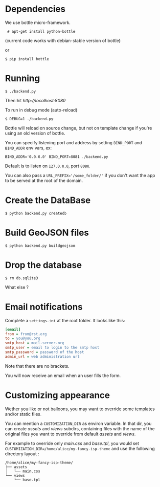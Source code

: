 Dependencies
============
We use bottle micro-framework.


     # apt-get install python-bottle

(current code works with debian-stable version of bottle)

or

    $ pip install bottle

Running
=======

    $ ./backend.py


Then hit *http://localhost:8080*

To run in debug mode (auto-reload)

    $ DEBUG=1 ./backend.py

Bottle will reload on source change, but not on template change if you're using
an old version of bottle.

You can specify listening port and address by setting `BIND_PORT` and
`BIND_ADDR` env vars, ex:

    BIND_ADDR='0.0.0.0' BIND_PORT=8081 ./backend.py

Default is to listen on `127.0.0.0`, port `8080`.

You can also pass a `URL_PREFIX='/some_folder/'` if you don't want the app to be
served at the root of the domain.

Create the DataBase
===================

    $ python backend.py createdb

Build GeoJSON files
===================

    $ python backend.py buildgeojson

Drop the database
=================

    $ rm db.sqlite3

What else ?

Email notifications
===================

Complete a `settings.ini` at the root folder. It looks like this:

```ini
[email]
from = from@rst.org
to = you@you.org
smtp_host = mail.server.org
smtp_user = email to login to the smtp host
smtp_password = password of the host
admin_url = web administration url 
```
Note that there are no brackets.

You will now receive an email when an user fills the form.


Customizing appearance
======================

Wether you like or not balloons, you may want to override some templates and/or
static files.

You can mention a `CUSTOMIZATION_DIR` as environ variable. In that dir, you can
create *assets* and *views* subdirs, containing files with the name of the
original files you want to override from default *assets* and *views*.

For example to override only *main.css* and *base.tpl*, you would set
`CUSTOMIZATION_DIR=/home/alice/my-fancy-isp-theme` and use the following directory
layout :

    /home/alice/my-fancy-isp-theme/
    ├── assets
    │   └── main.css
    └── views
        └── base.tpl
